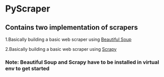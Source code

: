 # PyScraper

## Contains two implementation of scrapers

1.Basically building a basic web scraper using [Beautiful Soup](https://www.crummy.com/software/BeautifulSoup/bs4/doc/)

2.Basically building a basic web scraper using [Scrapy](https://scrapy.org/)

### Note: Beautiful Soup and Scrapy have to be installed in virtual env to get started

